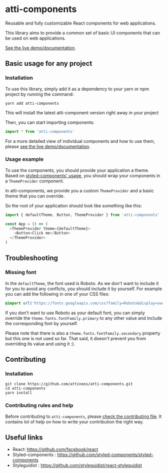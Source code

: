 # atti-components

Reusable and fully customizable React components for web applications.

This library aims to provide a common set of basic UI components that can be used on web applications.

[See the live demo/documentation](https://atti-components.netlify.com/).

## Basic usage for any project

### Installation

To use this library, simply add it as a dependency to your yarn or npm project by running the command:

```
yarn add atti-components
```

This will install the latest atti-component version right away in your project

Then, you can start importing components:

```js
import * from 'atti-components'
```

For a more detailed view of individual components and how to use them, please [see the live demo/documentation](https://atti-components.netlify.com/).

### Usage example

To use the components, you should provide your application a theme. Based on [styled-components' usage](https://www.styled-components.com/docs/advanced#theming), you should wrap your components in a `ThemeProvider` component.

In atti-components, we provide you a custom `ThemeProvider` and a basic theme that you can override.

So the root of your application should look like something like this:

```js
import { defaultTheme, Button, ThemeProvider } from 'atti-components'

const App = () => (
  <ThemeProvider theme={defaultTheme}>
    <Button>Click me</Button>
  </ThemeProvider>
)
```

## Troubleshooting

### Missing font

In the `defaultTheme`, the font used is Roboto. As we don't want to include it for you to avoid any conflicts, you should include it by yourself.
For example you can add the following in one of your CSS files:

```css
@import url('https://fonts.googleapis.com/css?family=Roboto&display=swap');
```

If you don't want to use Roboto as your default font, you can simply override the `theme.fonts.fontFamily.primary` to any other value and include the corresponding font by yourself.

Please note that there is also a `theme.fonts.fontFamily.secondary` property but this one is not used so far. That said, it doesn't prevent you from overriding its value and using it :).

## Contributing

### Installation

```
git clone https://github.com/attineos/atti-components.git
cd atti-components
yarn install
```

### Contributing rules and help

Before contributing to `atti-components`, please [check the contributing file](CONTRIBUTING.md). It contains lot of help on how to write your contribution the right way.

## Useful links

- React: https://github.com/facebook/react
- Styled-components : https://github.com/styled-components/styled-components
- Styleguidist : https://github.com/styleguidist/react-styleguidist
